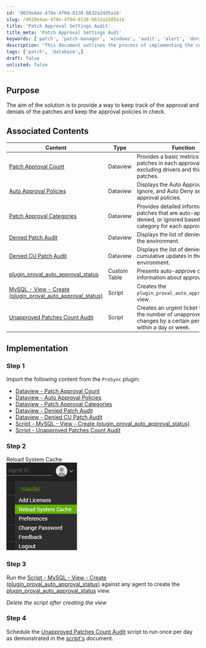 ```yaml
---
id: '9029e4ae-478e-4f04-8138-b632a2dd5a16'
slug: /9029e4ae-478e-4f04-8138-b632a2dd5a16
title: 'Patch Approval Settings Audit'
title_meta: 'Patch Approval Settings Audi'
keywords: ['patch', 'patch-manager', 'windows', 'audit', 'alert', 'denied', 'approved', 'ignored', 'unapproved']
description: 'This document outlines the process of implementing the content to keep track of patches approval and denials.'
tags: ['patch', 'database',]
draft: false
unlisted: false
---
```


## Purpose

The aim of the solution is to provide a way to keep track of the approval and denials of the patches and keep the approval policies in check.

## Associated Contents

| Content | Type | Function |
| ------- | ---- | -------- |
| [Patch Approval Count](<../cwa/dataviews/patch-approval-count.md>) | Dataview | Provides a basic metrics view of patches in each approval category, excluding drivers and third-party patches. |
| [Auto Approval Policies](<../cwa/dataviews/auto-approval-policies.md>) | Dataview | Displays the Auto Approve, Auto Ignore, and Auto Deny settings of all approval policies. |
| [Patch Approval Categories](<../cwa/dataviews/patch-approval-categories.md>) | Dataview | Provides detailed information about patches that are auto-approved, denied, or ignored based on their category for each approval policy. |
| [Denied Patch Audit](<../cwa/dataviews/denied-patch-audit.md>) | Dataview | Displays the list of denied patches in the environment. |
| [Denied CU Patch Audit](<../cwa/dataviews/denied-cu-audit.md>) | Dataview | Displays the list of denied cumulative updates in the environment. |
| [plugin_proval_auto_approval_status](<../cwa/views/plugin_proval_auto_approval_status.md>) | Custom Table | Presents auto-approve category information about approval policies. |
| [MySQL - View - Create (plugin_proval_auto_approval_status)](<../cwa/scripts/mysql-view-create-plugin_proval_auto_approval_status.md>) | Script | Creates the `plugin_proval_auto_approval_status` view. |
| [Unapproved Patches Count Audit](<../cwa/scripts/unapproved-patches-count-audit.md>) | Script | Creates an urgent ticket for ProVal if the number of unapproved patches changes by a certain percentage within a day or week. |

## Implementation

### Step 1

Import the following content from the `ProSync` plugin:

- [Dataview - Patch Approval Count](<../cwa/dataviews/patch-approval-count.md>)
- [Dataview - Auto Approval Policies](<../cwa/dataviews/auto-approval-policies.md>)
- [Dataview - Patch Approval Categories](<../cwa/dataviews/patch-approval-categories.md>)
- [Dataview - Denied Patch Audit](<../cwa/dataviews/denied-patch-audit.md>)
- [Dataview - Denied CU Patch Audit](<../cwa/dataviews/denied-cu-audit.md>)
- [Script - MySQL - View - Create (plugin_proval_auto_approval_status)](<../cwa/scripts/mysql-view-create-plugin_proval_auto_approval_status.md>)
- [Script - Unapproved Patches Count Audit](<../cwa/scripts/unapproved-patches-count-audit.md>)

### Step 2

Reload System Cache  
![Reload System Cache](<../../static/img/cwa-reload-system-cache/image_2.png>)

### Step 3

Run the [Script - MySQL - View - Create (plugin_proval_auto_approval_status)](<../cwa/scripts/mysql-view-create-plugin_proval_auto_approval_status.md>) against any agent to create the [plugin_proval_auto_approval_status](<../cwa/views/plugin_proval_auto_approval_status.md>) view. 

*Delete the script after creating the view*

### Step 4

Schedule the [Unapproved Patches Count Audit](<../cwa/scripts/unapproved-patches-count-audit.md>) script to run once per day as demonstrated in the [script's](<../cwa/scripts/unapproved-patches-count-audit.md#sample-run>) document.